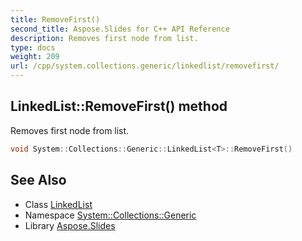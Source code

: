 ```yaml
---
title: RemoveFirst()
second_title: Aspose.Slides for C++ API Reference
description: Removes first node from list.
type: docs
weight: 209
url: /cpp/system.collections.generic/linkedlist/removefirst/
---
```

## LinkedList::RemoveFirst() method


Removes first node from list.

```cpp
void System::Collections::Generic::LinkedList<T>::RemoveFirst()
```


## See Also

* Class [LinkedList](./)
* Namespace [System::Collections::Generic](../)
* Library [Aspose.Slides](../../)